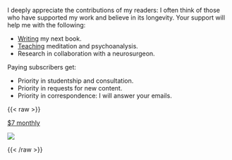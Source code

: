 
I deeply appreciate the contributions of my readers: I often think of those who have supported my work and believe in its longevity. Your support will help me with the following:

* [Writing](/books) my next book.
* [Teaching](/study) meditation and psychoanalysis.
* Research in collaboration with a neurosurgeon.

Paying subscribers get:

* Priority in studentship and consultation.
* Priority in requests for new content.
* Priority in correspondence: I will answer your emails.

{{< raw >}}

  <div class="action_button">
    <a href="https://buy.stripe.com/5kA2bpdD4d5DeqsbIM">
      <p>
        $7 monthly
      </p>
    </a>
  </div>

  <div class="stripe">
      <img src="/stripe.svg"/>
  </div>

{{< /raw >}}

<!-- ![powered by stripe](/stripe.svg "Powered by Stripe") -->

